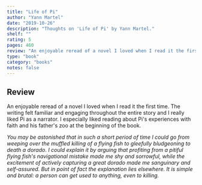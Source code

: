 ```yaml
---
title: "Life of Pi"
author: "Yann Martel"
date: "2019-10-26"
description: "Thoughts on 'Life of Pi' by Yann Martel."
shelf: ""
rating: 5
pages: 460
review: "An enjoyable reread of a novel I loved when I read it the first time. The writing felt familiar and engaging throughout the entire story and I really liked Pi as a narrator. I especially liked reading about Pi's experiences with faith and his father's zoo at the beginning of the book.<br/><br/><i>You may be astonished that in such a short period of time I could go from weeping over the muffled killing of a flying fish to gleefully bludgeoning to death a dorado. I could explain it by arguing that profiting from a pitiful flying fish's navigational mistake made me shy and sorrowful, while the excitement of actively capturing a great dorado made me sanguinary and self-assured. But in point of fact the explanation lies elsewhere. It is simple and brutal: a person can get used to anything, even to killing.</i>"
type: "book"
category: "books"
notes: false
---
```


## Review

An enjoyable reread of a novel I loved when I read it the first time. The writing felt familiar and engaging throughout the entire story and I really liked Pi as a narrator. I especially liked reading about Pi's experiences with faith and his father's zoo at the beginning of the book.

_You may be astonished that in such a short period of time I could go from weeping over the muffled killing of a flying fish to gleefully bludgeoning to death a dorado. I could explain it by arguing that profiting from a pitiful flying fish's navigational mistake made me shy and sorrowful, while the excitement of actively capturing a great dorado made me sanguinary and self-assured. But in point of fact the explanation lies elsewhere. It is simple and brutal: a person can get used to anything, even to killing._
